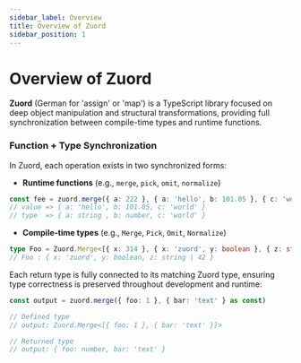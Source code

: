 ```yaml
---
sidebar_label: Overview  
title: Overview of Zuord  
sidebar_position: 1  
---
```


# Overview of Zuord

**Zuord** (German for 'assign' or 'map') is a TypeScript library focused on deep object manipulation and structural transformations, providing full synchronization between compile-time types and runtime functions.

### Function + Type Synchronization

In Zuord, each operation exists in two synchronized forms:

- **Runtime functions** (e.g., `merge`, `pick`, `omit`, `normalize`)

```ts
const fee = zuord.merge({ a: 222 }, { a: 'hello', b: 101.05 }, { c: 'world' } as const)
// value => { a: 'hello', b: 101.05, c: 'world' }
// type  => { a: string , b: number, c: 'world' }
```

- **Compile-time types** (e.g., `Merge`, `Pick`, `Omit`, `Normalize`)

```ts
type Foo = Zuord.Merge<[{ x: 314 }, { x: 'zuord', y: boolean }, { z: string | 42 }]>
// Foo : { x: 'zuord', y: boolean, z: string | 42 }
```

Each return type is fully connected to its matching Zuord type, ensuring type correctness is preserved throughout development and runtime:

```typescript
const output = zuord.merge({ foo: 1 }, { bar: 'text' } as const)

// Defined type
// output: Zuord.Merge<[{ foo: 1 }, { bar: 'text' }]>

// Returned type
// output: { foo: number, bar: 'text' }
```
